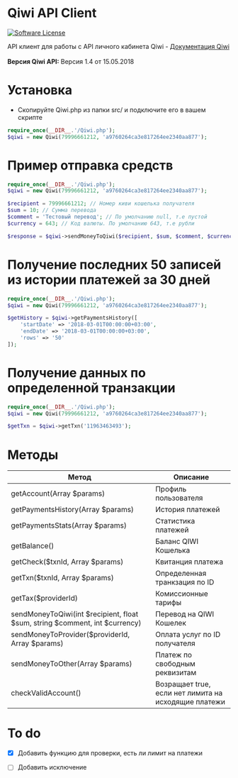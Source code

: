 # Qiwi API Client

[![Software License](https://img.shields.io/badge/license-GNU-brightgreen.svg?style=flat-square)](LICENSE.md)

API клиент для работы с API личного кабинета Qiwi - [Документация Qiwi](https://developer.qiwi.com/qiwiwallet/qiwicom_ru.html)<br><br>
<b>Версия Qiwi API:</b> Версия 1.4 от 15.05.2018<br>


# Установка
* Скопируйте Qiwi.php из папки src/ и подключите его в вашем скрипте
```php
require_once(__DIR__.'/Qiwi.php');
$qiwi = new Qiwi(79996661212, 'a9760264ca3e817264ee2340aa877');
```


# Пример отправка средств

```php
require_once(__DIR__.'/Qiwi.php');
$qiwi = new Qiwi(79996661212, 'a9760264ca3e817264ee2340aa877');

$recipient = 79996661212; // Номер киви кошелька получателя
$sum = 10; // Сумма перевода
$comment = 'Тестовый перевод'; // По умолчанию null, т.е пустой
$currency = 643; // Код валюты. По умолчанию 643, т.е рубли

$response = $qiwi->sendMoneyToQiwi($recipient, $sum, $comment, $currency);

```

# Получение последних 50 записей из истории платежей за 30 дней

```php
require_once(__DIR__.'/Qiwi.php');
$qiwi = new Qiwi(79996661212, 'a9760264ca3e817264ee2340aa877');

$getHistory = $qiwi->getPaymentsHistory([
	'startDate' => '2018-03-01T00:00:00+03:00',
	'endDate' => '2018-03-01T00:00:00+03:00',
	'rows' => '50'
]);

```

# Получение данных по определенной транзакции

```php
require_once(__DIR__.'/Qiwi.php');
$qiwi = new Qiwi(79996661212, 'a9760264ca3e817264ee2340aa877');

$getTxn = $qiwi->getTxn('11963463493');

```


# Методы

Метод | Описание
------------ | -------------
getAccount(Array $params) | Профиль пользователя
getPaymentsHistory(Array $params) | История платежей
getPaymentsStats(Array $params) | Статистика платежей
getBalance() | Баланс QIWI Кошелька
getCheck($txnId, Array $params) | Квитанция платежа
getTxn($txnId, Array $params) | Определенная транкзация по ID
getTax($providerId) | Комиссионные тарифы
sendMoneyToQiwi(int $recipient, float $sum, string $comment, int $currency) | Перевод на QIWI Кошелек
sendMoneyToProvider($providerId, Array $params) | Оплата услуг по ID получателя
sendMoneyToOther(Array $params) | Платеж по свободным реквизитам
checkValidAccount() | Возращает true, если нет лимита на исходящие платежи


# To do
- [x] Добавить функцию для проверки, есть ли лимит на платежи
- [ ] Добавить исключение


